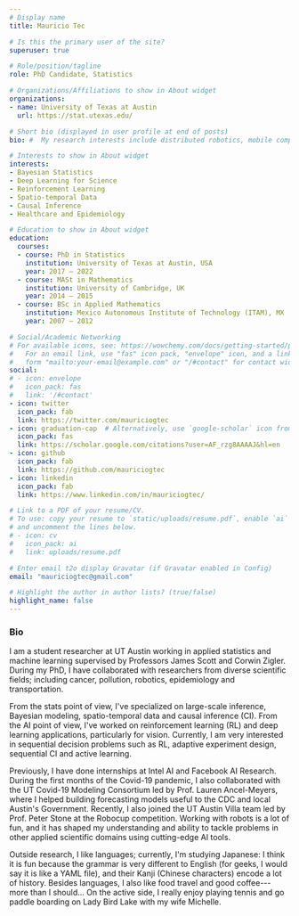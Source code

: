 ```yaml
---
# Display name
title: Mauricio Tec

# Is this the primary user of the site?
superuser: true

# Role/position/tagline
role: PhD Candidate, Statistics

# Organizations/Affiliations to show in About widget
organizations:
- name: University of Texas at Austin
  url: https://stat.utexas.edu/

# Short bio (displayed in user profile at end of posts)
bio: #  My research interests include distributed robotics, mobile computing and programmable matter.

# Interests to show in About widget
interests:
- Bayesian Statistics
- Deep Learning for Science
- Reinforcement Learning
- Spatio-temporal Data
- Causal Inference
- Healthcare and Epidemiology

# Education to show in About widget
education:
  courses:
  - course: PhD in Statistics
    institution: University of Texas at Austin, USA
    year: 2017 — 2022
  - course: MASt in Mathematics
    institution: University of Cambridge, UK
    year: 2014 — 2015
  - course: BSc in Applied Mathematics
    institution: Mexico Autonomous Institute of Technology (ITAM), MX
    year: 2007 — 2012

# Social/Academic Networking
# For available icons, see: https://wowchemy.com/docs/getting-started/page-builder/#icons
#   For an email link, use "fas" icon pack, "envelope" icon, and a link in the
#   form "mailto:your-email@example.com" or "/#contact" for contact widget.
social:
# - icon: envelope
#   icon_pack: fas
#   link: '/#contact'
- icon: twitter
  icon_pack: fab
  link: https://twitter.com/mauriciogtec
- icon: graduation-cap  # Alternatively, use `google-scholar` icon from `ai` icon pack
  icon_pack: fas
  link: https://scholar.google.com/citations?user=AF_rzg8AAAAJ&hl=en
- icon: github
  icon_pack: fab
  link: https://github.com/mauriciogtec
- icon: linkedin
  icon_pack: fab
  link: https://www.linkedin.com/in/mauriciogtec/

# Link to a PDF of your resume/CV.
# To use: copy your resume to `static/uploads/resume.pdf`, enable `ai` icons in `params.toml`, 
# and uncomment the lines below.
# - icon: cv
#   icon_pack: ai
#   link: uploads/resume.pdf

# Enter email t2o display Gravatar (if Gravatar enabled in Config)
email: "mauriciogtec@gmail.com"

# Highlight the author in author lists? (true/false)
highlight_name: false
---
```


### Bio

I am a student researcher at UT Austin working in applied statistics and machine learning supervised by Professors James Scott and Corwin Zigler. During my PhD, I have collaborated with researchers from diverse scientific fields; including cancer, pollution, robotics, epidemiology and transportation.

From the stats point of view, I've specialized on large-scale inference, Bayesian modeling, spatio-temporal data and causal inference (CI). From the AI point of view, I've worked on reinforcement learning (RL) and deep learning applications, particularly for vision. Currently, I am very interested in sequential decision problems such as RL, adaptive experiment design, sequential CI and active learning.

Previously, I have done internships at Intel AI and Facebook AI Research. During the first months of the Covid-19 pandemic, I also collaborated with the UT Covid-19 Modeling Consortium led by Prof. Lauren Ancel-Meyers, where I helped building forecasting models useful to the CDC and local Austin's Government. Recently, I also joined the UT Austin Villa team led by Prof. Peter Stone at the Robocup competition. Working with robots is a lot of fun, and it has shaped my understanding and ability to tackle problems in other applied scientific domains using cutting-edge AI tools.

Outside research, I like languages; currently, I'm studying Japanese: I think it is fun because the grammar is very different to English (for geeks, I would say it is like a YAML file), and their Kanji (Chinese characters) encode a lot of history. Besides languages, I also like food travel and good coffee---more than I should... On the active side, I really enjoy playing tennis and go paddle boarding on Lady Bird Lake with my wife Michelle. 